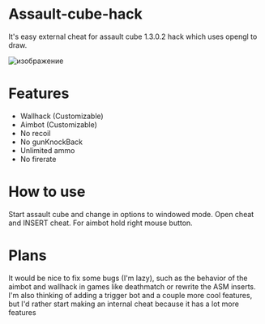 # Assault-cube-hack

It's easy external cheat for assault cube 1.3.0.2 hack which uses opengl to draw.

![изображение](https://github.com/lityrgia/Assault-cube-hack/assets/132221013/f2cf9b48-9fd7-4bd1-ae18-6e8775e669ac)

# Features

- Wallhack (Customizable)
- Aimbot (Customizable)
- No recoil
- No gunKnockBack
- Unlimited ammo
- No firerate

# How to use

Start assault cube and change in options to windowed mode.
Open cheat and INSERT cheat.
For aimbot hold right mouse button.

# Plans

It would be nice to fix some bugs (I'm lazy), such as the behavior of the aimbot and wallhack in games like deathmatch or rewrite the ASM inserts. I'm also thinking of adding a trigger bot and a couple more cool features, but I'd rather start making an internal cheat because it has a lot more features
